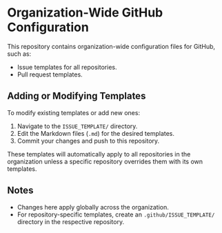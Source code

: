 # Organization-Wide GitHub Configuration

This repository contains organization-wide configuration files for GitHub, such as:

- Issue templates for all repositories.
- Pull request templates.

## Adding or Modifying Templates

To modify existing templates or add new ones:
1. Navigate to the `ISSUE_TEMPLATE/` directory.
2. Edit the Markdown files (`.md`) for the desired templates.
3. Commit your changes and push to this repository.

These templates will automatically apply to all repositories in the organization unless a specific repository overrides them with its own templates.

## Notes
- Changes here apply globally across the organization.
- For repository-specific templates, create an `.github/ISSUE_TEMPLATE/` directory in the respective repository.
